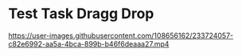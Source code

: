 # Test Task Dragg Drop



https://user-images.githubusercontent.com/108656162/233724057-c82e6992-aa5a-4bca-899b-b46f6deaaa27.mp4


